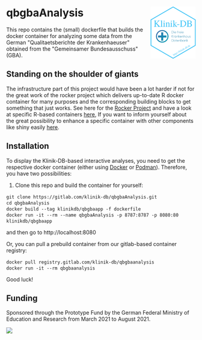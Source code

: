 # qbgbaAnalysis <img src='images/logo.png' align="right" height="139" />

This repo contains the (small) dockerfile that builds the docker container for analyzing some data from the German "Qualitaetsberichte der Krankenhaeuser" obtained from the "Gemeinsamer Bundesausschuss" (GBA).

## Standing on the shoulder of giants

The infrastructure part of this project would have been a lot harder if not for the great work of the rocker project which delivers up-to-date R docker container for many purposes and the corresponding building blocks to get something that just works. See here for the [Rocker Project](https://www.rocker-project.org/) and have a look at specific R-based containers [here](https://github.com/rocker-org/rocker-versioned2), If you want to inform yourself about the great possibility to enhance a specific container with other components like shiny easily [here](https://github.com/rocker-org/rocker-versioned2#modifying-and-extending-images-in-the-new-architecture).

## Installation

To display the Klinik-DB-based interactive analyses, you need to get the respective docker container (either using [Docker](https://www.docker.com/) or [Podman](https://podman.io/)). Therefore, you have two possibilities: 

1. Clone this repo and build the container for yourself:

```
git clone https://gitlab.com/klinik-db/qbgbaAnalysis.git
cd qbgbaAnalysis
docker build --tag klinikdb/qbgbaapp -f dockerfile
docker run -it --rm --name qbgbaAnalysis -p 8787:8787 -p 8080:80 klinikdb/qbgbaapp

```
and then go to http://localhost:8080

Or, you can pull a prebuild container from our gitlab-based container registry:

```
docker pull registry.gitlab.com/klinik-db/qbgbaanalysis
docker run -it --rm qbgbaanalysis
```

Good luck!

## Funding

Sponsored through the Prototype Fund by the German Federal Ministry of Education and Research from March 2021 to August 2021. 

<a href='https://klinik-db.de'><img src='man/figures/BMBF_eng.png' align="left" height="139" /></a>
